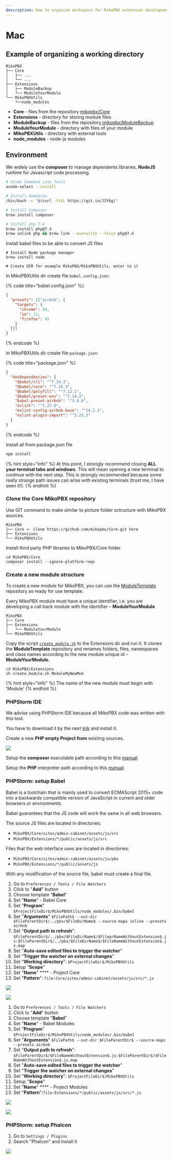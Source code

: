 ```yaml
---
description: How to organize workspace for MikoPBX extension developement.
---
```


# Mac

## Example of organizing a working directory

```
MikoPBX
├── Core
│   ├── ...
│   └── ...
├── Extensions
│   ├── ModuleBackup
│   └── ModuleYourModule
└── MikoPBXUtils
    └──node_modules
```

* **Core** - files from the repository [mikopbx/Core](https://github.com/mikopbx/Core)
* **Extensions** - directory for storing module files
* **ModuleBackup** - files from the repository[ mikopbx/ModuleBackup](https://github.com/mikopbx/ModuleBackup)
* **ModuleYourModule** - directory with files of your module
* **MikoPBXUtils** - directory with external tools &#x20;
* **node\_modules** - node-js modules

## Environment

We widely use the **composer** to manage dependents libraries, **NodeJS** runtime for Javascript code processing.

```bash
# XCode Command Line Tools
xcode-select --install

# Install Homebrew
/bin/bash -c "$(curl -fsSL https://git.io/JIY6g)"

# Install Composer
brew install composer

# Install php 7.4
brew install php@7.4
brew unlink php && brew link --overwrite --force php@7.4
```

Install babel files to be able to convert JS files

```
# Install Node package manager
brew install node

# Create DIR for example MikoPBX/MikoPBXUtils, enter to it
```

In MikoPBXUtils dir create file `babel.config.json`:

{% code title="babel.config.json" %}
```json
{
  "presets": [["airbnb", {
    "targets": {
      "chrome": 50,
      "ie": 11,
      "firefox": 45
    }
  }]]
}
```
{% endcode %}

In MikoPBXUtils dir create file `package.json`:

{% code title="package.json" %}
```json
{
  "devDependencies": {
    "@babel/cli": "^7.14.3",
    "@babel/core": "^7.14.3",
    "@babel/polyfill": "^7.12.1",
    "@babel/preset-env": "^7.14.2",
    "babel-preset-airbnb": "^5.0.0",
    "eslint": "^7.27.0",
    "eslint-config-airbnb-base": "^14.2.1",
    "eslint-plugin-import": "^2.23.3"
  }
}
```
{% endcode %}

Install all from package.json file

```bash
npm install
```

{% hint style="info" %}
At this point, I strongly recommend closing **ALL your terminal tabs and windows**. This will mean opening a new terminal to continue with the next step. This is strongly recommended because some really strange path issues can arise with existing terminals (trust me, I have seen it!).
{% endhint %}

### Clone the Core MikoPBX repository

Use GIT command to make similar to picture folder sctructure with MikoPBX sources.

```
MikoPBX
├── Core <- Clone https://github.com/mikopbx/Core.git here
├── Extensions
└── MikoPBXUtils
```

Install third party PHP libraries to MikoPBX/Core folder

```
cd MikoPBX/Core
composer install --ignore-platform-reqs 
```

### Create a new module structure

To create a new module for MikoPBX, you can use the [ModuleTemplate](https://github.com/mikopbx/ModuleTemplate) repository as ready for use template.

Every MikoPBX module must have a unique identifier, i.e. you are developing a call back module with the identifier – **ModuleYourModule**

```
MikoPBX
├── Core 
├── Extensions
│   └── ModuleYourModule
└── MikoPBXUtils
```

Сopy the script [`create_module.sh`](https://github.com/mikopbx/ExtensionsDevTools/blob/master/create\_module.sh) to the Extensions dir and run it. It clones the **ModuleTemplate** repository and renames folders, files, namespaces and class names according to the new module unique id – **ModuleYourModule.**

```
cd MikoPBX/Extensions
sh create_module.sh ModuleMyNewMod
```

{% hint style="info" %}
The name of the new module must begin with 'Module'
{% endhint %}

### PHPStorm IDE

We advise using PHPStorm IDE because all MikoPBX code was written with this tool.

You have to download it by the next [link](https://www.jetbrains.com/phpstorm/) and install it.

Create a new **PHP empty Project from** existing sources.

![](../.gitbook/assets/ProjectMac.jpg)

Setup the **composer** executable path according to this [manual](https://www.jetbrains.com/help/phpstorm/composer-page.html).

Setup the **PHP** interpreter path according to this [manual](https://www.jetbrains.com/help/phpstorm/configuring-local-interpreter.html).

### PHPStorm: setup Babel

Babel is a toolchain that is mainly used to convert ECMAScript 2015+ code into a backwards compatible version of JavaScript in current and older browsers or environments.

Babel guarantees that the JS code will work the same in all web browsers.

The source JS files are located in directories:

* `MikoPBX/Core/sites/admin-cabinet/assets/js/src`&#x20;
* `MikoPBX/Extensions/*/public/assets/js/src`

Files that the web interface uses are located in directories:

* `MikoPBX/Core/sites/admin-cabinet/assets/js/pbx`
* `MikoPBX/Extensions/*/public/assets/js`

With any modification of the source file, babel must create a final file.

1. Go to  `Preferences / Tools / File Watchers`
2. Click to "**Add**" button
3. Choose template "**Babel**"
4. Set "**Name**" - Babel Core
5. Set "**Program**" `$ProjectFileDir$/MikoPBXUtils/node_modules/.bin/babel`
6. Set "**Arguments**" `$FilePath$ --out-dir $FileParentDir$/../pbx/$FileDirName$ --source-maps inline --presets airbnb`&#x20;
7. Set "**Output path to refresh**": `$FileParentDir$/../pbx/$FileDirName$/$FileprNameWithoutExtension$.js:$FileParentDir$/../pbx/$FileDirName$/$FileNameWithoutExtension$.js.map`&#x20;
8. Set "**Auto-save edited files to trigger the watcher**"
9. Set "**Trigger the watcher on external changes**"&#x20;
10. Set "**Working directory**": `$ProjectFileDir$/MikoPBXUtils`
11. Setup "**Scope**"
12. Set "**Name**" **** - Project Core
13. Set "**Pattern**": `file:Core/sites/admin-cabinet/assets/js/src/*.js`

![](../.gitbook/assets/BabelCoreMac.jpg)

![](../.gitbook/assets/ScopeCoreMac.jpg)

1. Go to  `Preferences / Tools / File Watchers`
2. Click to "**Add**" button
3. Choose template "**Babel**"
4. Set "**Name**" - Babel Modules
5. Set "**Program**" `$ProjectFileDir$/MikoPBXUtils/node_modules/.bin/babel`
6. Set "**Arguments**" `$FilePath$ --out-dir $FileParentDir$ --source-maps --presets airbnb`&#x20;
7. Set "**Output path to refresh**": `$FileParentDir$/$FileNameWithoutExtension$.js:$FileParentDir$/$FileNameWithoutExtension$.js.map`&#x20;
8. Set "**Auto-save edited files to trigger the watcher**"
9. Set "**Trigger the watcher on external changes**"&#x20;
10. Set "**Working directory**": `$ProjectFileDir$/MikoPBXUtils`
11. Setup "**Scope**"
12. Set "**Name**" **** - Project Modules
13. Set "**Pattern**":`file:Extensions/*/public/assets/js/src/*.js`

![](../.gitbook/assets/BabelModulesMac.jpg)

![](../.gitbook/assets/ScopeModulesMac.jpg)

### PHPStorm: setup Phalcon

1. Go to  `Settings / Plugins`
2. Search "Phalcon" and install it&#x20;

![](../.gitbook/assets/PhalconMac.jpg)
